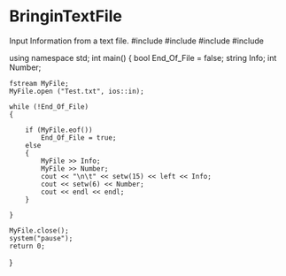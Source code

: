 # BringinTextFile
Input Information from a text file.
#include <iostream>
#include <fstream>
#include <iomanip>
#include <string>

using namespace std;
int main()
{
	bool End_Of_File = false;
	string Info;
	int Number;

	fstream MyFile;
	MyFile.open ("Test.txt", ios::in);

	while (!End_Of_File)
	{

		if (MyFile.eof())
			End_Of_File = true;
		else
		{
			MyFile >> Info;
			MyFile >> Number;
			cout << "\n\t" << setw(15) << left << Info;
			cout << setw(6) << Number;
			cout << endl << endl;
		}

	}

	MyFile.close();
	system("pause");
	return 0;


}
